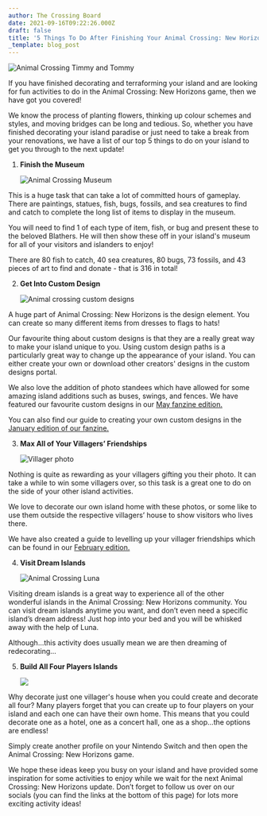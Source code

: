 ```yaml
---
author: The Crossing Board
date: 2021-09-16T09:22:26.000Z
draft: false
title: '5 Things To Do After Finishing Your Animal Crossing: New Horizons Island'
_template: blog_post
---
```


![Animal Crossing Timmy and Tommy](/images/news/timmy-and-tommy.png "Animal Crossing Timmy and Tommy")

If you have finished decorating and terraforming your island and are looking for fun activities to do in the Animal Crossing: New Horizons game, then we have got you covered!

We know the process of planting flowers, thinking up colour schemes and styles, and moving bridges can be long and tedious. So, whether you have finished decorating your island paradise or just need to take a break from your renovations, we have a list of our top 5 things to do on your island to get you through to the next update!

1. **Finish the Museum**

   ![Animal Crossing Museum](/images/news/museum-2.png "Animal Crossing Museum")

This is a huge task that can take a lot of committed hours of gameplay. There are paintings, statues, fish, bugs, fossils, and sea creatures to find and catch to complete the long list of items to display in the museum.

You will need to find 1 of each type of item, fish, or bug and present these to the beloved Blathers. He will then show these off in your island's museum for all of your visitors and islanders to enjoy!

There are 80 fish to catch, 40 sea creatures, 80 bugs, 73 fossils, and 43 pieces of art to find and donate - that is 316 in total!

2. **Get Into Custom Design**

	![Animal crossing custom designs](/images/news/custom-design-portal.png "Animal crossing custom designs")
    
A huge part of Animal Crossing: New Horizons is the design element. You can create so many different items from dresses to flags to hats!

Our favourite thing about custom designs is that they are a really great way to make your island unique to you. Using custom design paths is a particularly great way to change up the appearance of your island. You can either create your own or download other creators' designs in the custom designs portal.

We also love the addition of photo standees which have allowed for some amazing island additions such as buses, swings, and fences. We have featured our favourite custom designs in our [May fanzine edition.](https://shop.thecrossingboard.com/collections/digital-fanzines/products/may-2021-digital-fanzine)

You can also find our guide to creating your own custom designs in the [January edition of our fanzine.](https://shop.thecrossingboard.com/collections/digital-fanzines/products/january-2021)

3. **Max All of Your Villagers’ Friendships**

	![Villager photo](/images/news/villager-framed-photo.png "Villager photo")

Nothing is quite as rewarding as your villagers gifting you their photo. It can take a while to win some villagers over, so this task is a great one to do on the side of your other island activities.

We love to decorate our own island home with these photos, or some like to use them outside the respective villagers’ house to show visitors who lives there.

We have also created a guide to levelling up your villager friendships which can be found in our [February edition.](https://shop.thecrossingboard.com/collections/digital-fanzines/products/february-2021-digital-fanzine)

4. **Visit Dream Islands**

	![Animal Crossing Luna](/images/news/luna-01.png "Animal Crossing Luna")

Visiting dream islands is a great way to experience all of the other wonderful islands in the Animal Crossing: New Horizons community. You can visit dream islands anytime you want, and don’t even need a specific island’s dream address! Just hop into your bed and you will be whisked away with the help of Luna.

Although...this activity does usually mean we are then dreaming of redecorating…

5. **Build All Four Players Islands**

	![](/images/news/starter-tent.png)

Why decorate just one villager's house when you could create and decorate all four? Many players forget that you can create up to four players on your island and each one can have their own home. This means that you could decorate one as a hotel, one as a concert hall, one as a shop...the options are endless!

Simply create another profile on your Nintendo Switch and then open the Animal Crossing: New Horizons game.

We hope these ideas keep you busy on your island and have provided some inspiration for some activities to enjoy while we wait for the next Animal Crossing: New Horizons update. Don’t forget to follow us over on our socials (you can find the links at the bottom of this page) for lots more exciting activity ideas!
